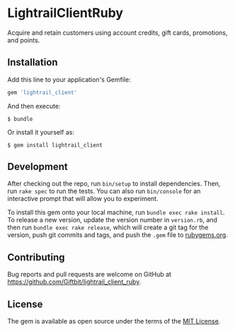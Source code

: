 # LightrailClientRuby

Acquire and retain customers using account credits, gift cards, promotions, and points.

## Installation

Add this line to your application's Gemfile:

```ruby
gem 'lightrail_client'
```

And then execute:

    $ bundle

Or install it yourself as:

    $ gem install lightrail_client

## Development

After checking out the repo, run `bin/setup` to install dependencies. Then, run `rake spec` to run the tests. You can also run `bin/console` for an interactive prompt that will allow you to experiment.

To install this gem onto your local machine, run `bundle exec rake install`. To release a new version, update the version number in `version.rb`, and then run `bundle exec rake release`, which will create a git tag for the version, push git commits and tags, and push the `.gem` file to [rubygems.org](https://rubygems.org).

## Contributing

Bug reports and pull requests are welcome on GitHub at https://github.com/Giftbit/lightrail_client_ruby.

## License

The gem is available as open source under the terms of the [MIT License](http://opensource.org/licenses/MIT).
